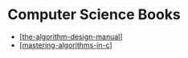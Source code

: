 Computer Science Books
===

- [[the-algorithm-design-manual]]
- [[mastering-algorithms-in-c]]

[//begin]: # "Autogenerated link references for markdown compatibility"
[the-algorithm-design-manual]: the-algorithm-design-manual/the-algorithm-design-manual.md "The Algorithm Design Manual"
[mastering-algorithms-in-c]: mastering-algorithms-in-c/mastering-algorithms-in-c.md "Mastering Algorithms in C"
[//end]: # "Autogenerated link references"
